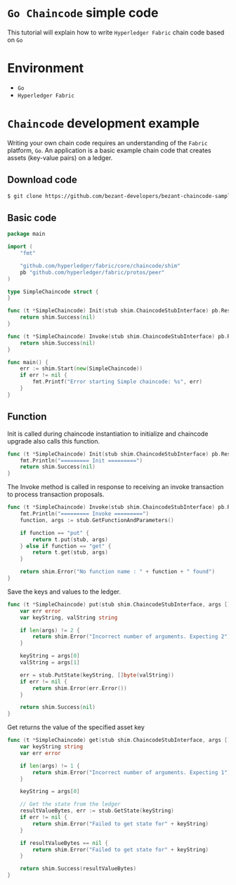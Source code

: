 # `Go Chaincode` simple code
This tutorial will explain how to write `Hyperledger Fabric` chain code based on `Go`

# Environment
+ `Go`
+ `Hyperledger Fabric`


# `Chaincode` development example
Writing your own chain code requires an understanding of the `Fabric` platform, `Go`. An application is a basic example chain code that creates assets (key-value pairs) on a ledger.

## Download code
```sh
$ git clone https://github.com/bezant-developers/bezant-chaincode-samples-go.git
```

## Basic code
```go
package main

import (
	"fmt"

	"github.com/hyperledger/fabric/core/chaincode/shim"
	pb "github.com/hyperledger/fabric/protos/peer"
)

type SimpleChaincode struct {
}

func (t *SimpleChaincode) Init(stub shim.ChaincodeStubInterface) pb.Response {
	return shim.Success(nil)
}

func (t *SimpleChaincode) Invoke(stub shim.ChaincodeStubInterface) pb.Response {
	return shim.Success(nil)
}

func main() {
	err := shim.Start(new(SimpleChaincode))
	if err != nil {
		fmt.Printf("Error starting Simple chaincode: %s", err)
	}
}
```

## Function
Init is called during chaincode instantiation to initialize and chaincode upgrade also calls this function.
```go
func (t *SimpleChaincode) Init(stub shim.ChaincodeStubInterface) pb.Response {
	fmt.Println("========= Init =========")
	return shim.Success(nil)
}
```

The Invoke method is called in response to receiving an invoke transaction to process transaction proposals.
```go
func (t *SimpleChaincode) Invoke(stub shim.ChaincodeStubInterface) pb.Response {
	fmt.Println("========= Invoke =========")
	function, args := stub.GetFunctionAndParameters()

	if function == "put" {
		return t.put(stub, args)
	} else if function == "get" {
		return t.get(stub, args)
	}

	return shim.Error("No function name : " + function + " found")
}
```

Save the keys and values to the ledger.
```go
func (t *SimpleChaincode) put(stub shim.ChaincodeStubInterface, args []string) pb.Response {
	var err error
	var keyString, valString string

	if len(args) != 2 {
		return shim.Error("Incorrect number of arguments. Expecting 2")
	}

	keyString = args[0]
	valString = args[1]

	err = stub.PutState(keyString, []byte(valString))
	if err != nil {
		return shim.Error(err.Error())
	}

	return shim.Success(nil)
}
```

Get returns the value of the specified asset key
``` go
func (t *SimpleChaincode) get(stub shim.ChaincodeStubInterface, args []string) pb.Response {
	var keyString string
	var err error

	if len(args) != 1 {
		return shim.Error("Incorrect number of arguments. Expecting 1")
	}

	keyString = args[0]

	// Get the state from the ledger
	resultValueBytes, err := stub.GetState(keyString)
	if err != nil {
		return shim.Error("Failed to get state for" + keyString)
	}

	if resultValueBytes == nil {
		return shim.Error("Failed to get state for" + keyString)
	}

	return shim.Success(resultValueBytes)
}
```